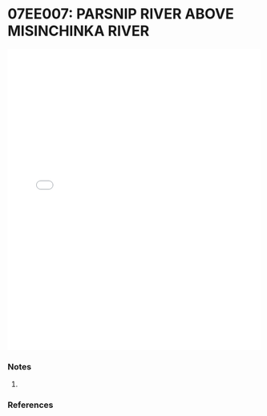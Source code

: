 # 07EE007: PARSNIP RIVER ABOVE MISINCHINKA RIVER

<iframe src="/distribution_estimation/_static/stations/07EE007_fdc.html" width="100%" height="600" frameborder="0"></iframe>

### Notes
1. 

### References

